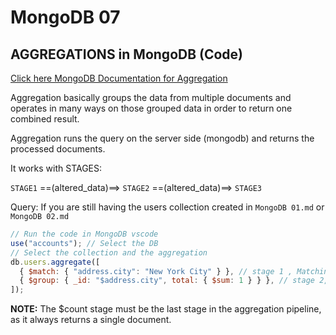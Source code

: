 # MongoDB 07

## AGGREGATIONS in MongoDB (Code)

[Click here MongoDB Documentation for Aggregation](https://www.mongodb.com/docs/atlas/atlas-sp/stream-aggregation/)

Aggregation basically groups the data from multiple documents and operates in many ways on those grouped data in order to return one combined result.

Aggregation runs the query on the server side (mongodb) and returns the processed documents.

It works with STAGES:

`STAGE1` ==(altered_data)==> `STAGE2` ==(altered_data)==> `STAGE3`

Query:
If you are still having the users collection created in `MongoDB 01.md` or `MongoDB 02.md`

```js
// Run the code in MongoDB vscode
use("accounts"); // Select the DB
// Select the collection and the aggregation
db.users.aggregate([
  { $match: { "address.city": "New York City" } }, // stage 1 , Matching the address, city to 'New York City' with $match
  { $group: { _id: "$address.city", total: { $sum: 1 } } }, // stage 2, Group them to output as needed
]);
```

**NOTE:** The $count stage must be the last stage in the aggregation pipeline, as it always returns a single document.
